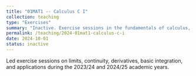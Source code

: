 ```yaml
---
title: "01MAT1 -- Calculus C I"
collection: teaching
type: "Exercises"
summary: "Inactive. Exercise sessions in the fundamentals of calculus, academic years 2023/24 and 2024/25."
permalink: /teaching/2024-01mat1-calculus-c-i
date: 2024-10-01
status: inactive
---
```


Led exercise sessions on limits, continuity, derivatives, basic integration, and applications during the 2023/24 and 2024/25 academic years.
